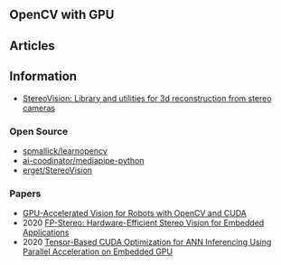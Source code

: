 ## OpenCV with GPU


## Articles


## Information
- [StereoVision: Library and utilities for 3d reconstruction from stereo cameras](http://erget.github.io/StereoVision/index.html)


### Open Source
- [spmallick/learnopencv](https://github.com/spmallick/learnopencv)
- [ai-coodinator/mediapipe-python](https://github.com/ai-coodinator/mediapipe-python)
- [erget/StereoVision](https://github.com/erget/StereoVision) 


### Papers
- [GPU-Accelerated Vision for Robots with OpenCV and CUDA](http://repositori.uji.es/xmlui/bitstream/handle/10234/189456/Cervera_2020.pdf)
- 2020 [FP-Stereo: Hardware-Efficient Stereo Vision for Embedded Applications](https://arxiv.org/pdf/2006.03250.pdf)
- 2020 [Tensor-Based CUDA Optimization for ANN Inferencing Using Parallel Acceleration on Embedded GPU](https://www.ncbi.nlm.nih.gov/pmc/articles/PMC7256376/)



